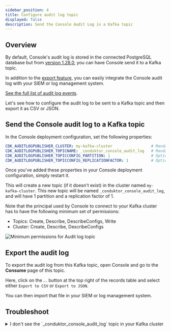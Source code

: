 ```yaml
---
sidebar_position: 4
title: Configure audit log topic
displayed: false
description: Send the Console Audit Log in a Kafka topic
---
```


## Overview

By default, <GlossaryTerm>Console</GlossaryTerm>'s audit log is stored in the connected PostgreSQL database but from [version 1.28.0](/changelog#console-1280), you can have Console send it to a Kafka topic.

In addition to the [export feature](/platform/navigation/console/topics/topic-consume/consume/#export-records-in-csv--json), you can easily integrate the Console audit log with your <GlossaryTerm>SIEM</GlossaryTerm> or log management system.

[See the full list of audit log events](/guide/conduktor-in-production/admin/audit-logs).

Let's see how to configure the audit log to be sent to a Kafka topic and then export it as CSV or JSON.

## Send the Console audit log to a Kafka topic

In the Console deployment configuration, set the following properties:

```yaml
CDK_AUDITLOGPUBLISHER_CLUSTER: my-kafka-cluster                 # Mandatory
CDK_AUDITLOGPUBLISHER_TOPICNAME: _conduktor_console_audit_log   # Mandatory
CDK_AUDITLOGPUBLISHER_TOPICCONFIG_PARTITION: 1                  # Optional, default is 1
CDK_AUDITLOGPUBLISHER_TOPICCONFIG_REPLICATIONFACTOR: 1          # Optional, default is 1
```

Once you've added these properties in your Console deployment configuration, simply restart it.

This will create a new topic (if it doesn't exist) in the cluster named `my-kafka-cluster`. This new topic will be named `_conduktor_console_audit_log`, and will have 1 partition and a replication factor of 1.

Note that the principal used by Console to connect to your Kafka cluster has to have the following minimum set of permissions:

- Topics: Create, Describe, DescribeConfigs, Write
- Cluster: Create, Describe, DescribeConfigs

![Minimum permissions for Audit log topic](/guide/minimum-set-acls.png)

## Export the audit log

To export the audit log from this Kafka topic, open Console and go to the **Consume** page of this topic.

Here, click on the *...* button at the top right of the records table and select either `Export to CSV` or `Export to JSON`.

You can then import that file in your SIEM or log management system.

## Troubleshoot

<details>
  <summary>I don't see the `_conduktor_console_audit_log` topic in your Kafka cluster</summary>
  <div> Check whether **internal topics are hidden**, if not, check the Console logs for errors. Otherwise, the issue could be a misconfigured name of the Kafka cluster. In that's the case, you'll see this message in the logs: *Failed to publish audit log event: Not found. Could not find cluster my-kafka-cluster*. Make sure that the Kafka **cluster name matches the ID you can see** in the clusters dropdown in Console.</div>
</details>
